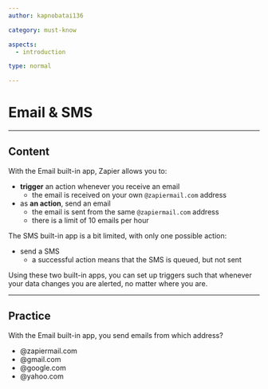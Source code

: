 ```yaml
---
author: kapnobatai136

category: must-know

aspects:
  - introduction

type: normal

---
```


# Email & SMS

---
## Content

With the Email built-in app, Zapier allows you to:
- **trigger** an action whenever you receive an email
    - the email is received on your own `@zapiermail.com` address
- as **an action**, send an email
    - the email is sent from the same `@zapiermail.com` address
    - there is a limit of 10 emails per hour

The SMS built-in app is a bit limited, with only one possible action:
- send a SMS
    - a successful action means that the SMS is queued, but not sent

Using these two built-in apps, you can set up triggers such that whenever your data changes you are alerted, no matter where you are.

---
## Practice

With the Email built-in app, you send emails from which address?

* @zapiermail.com
* @gmail.com
* @google.com
* @yahoo.com